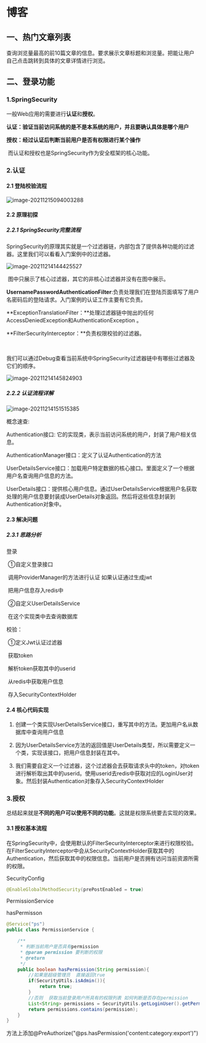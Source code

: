 # 博客

## 一、热门文章列表

查询浏览量最高的前10篇文章的信息。要求展示文章标题和浏览量。把能让用户自己点击跳转到具体的文章详情进行浏览。



## 二、登录功能

### 1.SpringSecurity

 一般Web应用的需要进行**认证**和**授权**。

​		**认证：验证当前访问系统的是不是本系统的用户，并且要确认具体是哪个用户**

​		**授权：经过认证后判断当前用户是否有权限进行某个操作**

​	而认证和授权也是SpringSecurity作为安全框架的核心功能。

### 2.认证

#### 2.1 登陆校验流程

![image-20211215094003288](C:\Users\84799\Documents\找工作\项目\博客\SpringSecurity\img\image-20211215094003288.png)

#### 2.2 原理初探

##### 2.2.1 SpringSecurity完整流程

​	SpringSecurity的原理其实就是一个过滤器链，内部包含了提供各种功能的过滤器。这里我们可以看看入门案例中的过滤器。

![image-20211214144425527](C:\Users\84799\Documents\找工作\项目\博客\SpringSecurity\img\image-20211214144425527.png)

​	图中只展示了核心过滤器，其它的非核心过滤器并没有在图中展示。

**UsernamePasswordAuthenticationFilter**:负责处理我们在登陆页面填写了用户名密码后的登陆请求。入门案例的认证工作主要有它负责。

**ExceptionTranslationFilter：**处理过滤器链中抛出的任何AccessDeniedException和AuthenticationException 。

**FilterSecurityInterceptor：**负责权限校验的过滤器。

​	

​	我们可以通过Debug查看当前系统中SpringSecurity过滤器链中有哪些过滤器及它们的顺序。

![image-20211214145824903](C:\Users\84799\Documents\找工作\项目\博客\SpringSecurity\img\image-20211214145824903.png)





##### 2.2.2 认证流程详解

![image-20211214151515385](C:\Users\84799\Documents\找工作\项目\博客\SpringSecurity\img\image-20211214151515385.png)

概念速查:

Authentication接口: 它的实现类，表示当前访问系统的用户，封装了用户相关信息。

AuthenticationManager接口：定义了认证Authentication的方法 

UserDetailsService接口：加载用户特定数据的核心接口。里面定义了一个根据用户名查询用户信息的方法。

UserDetails接口：提供核心用户信息。通过UserDetailsService根据用户名获取处理的用户信息要封装成UserDetails对象返回。然后将这些信息封装到Authentication对象中。



#### 2.3 解决问题

##### 2.3.1 思路分析

登录

​	①自定义登录接口  

​				调用ProviderManager的方法进行认证 如果认证通过生成jwt

​				把用户信息存入redis中

​	②自定义UserDetailsService 

​				在这个实现类中去查询数据库

校验：

​	①定义Jwt认证过滤器

​				获取token

​				解析token获取其中的userid

​				从redis中获取用户信息

​				存入SecurityContextHolder



#### 2.4 核心代码实现

1. 创建一个类实现UserDetailsService接口，重写其中的方法。更加用户名从数据库中查询用户信息

2. 因为UserDetailsService方法的返回值是UserDetails类型，所以需要定义一个类，实现该接口，把用户信息封装在其中。
3. 我们需要自定义一个过滤器，这个过滤器会去获取请求头中的token，对token进行解析取出其中的userid。使用userid去redis中获取对应的LoginUser对象。然后封装Authentication对象存入SecurityContextHolder



### 3.授权

总结起来就是**不同的用户可以使用不同的功能**。这就是权限系统要去实现的效果。

#### 3.1 授权基本流程

​	在SpringSecurity中，会使用默认的FilterSecurityInterceptor来进行权限校验。在FilterSecurityInterceptor中会从SecurityContextHolder获取其中的Authentication，然后获取其中的权限信息。当前用户是否拥有访问当前资源所需的权限。

SecurityConfig

~~~~java
@EnableGlobalMethodSecurity(prePostEnabled = true)
~~~~

PermissionService

hasPermisson

~~~~java
@Service("ps")
public class PermissionService {

    /**
     * 判断当前用户是否具有permission
     * @param permission 要判断的权限
     * @return
     */
    public boolean hasPermission(String permission){
        //如果是超级管理员  直接返回true
        if(SecurityUtils.isAdmin()){
            return true;
        }
        //否则  获取当前登录用户所具有的权限列表 如何判断是否存在permission
        List<String> permissions = SecurityUtils.getLoginUser().getPermissions();
        return permissions.contains(permission);
    }
}
~~~~



方法上添加@PreAuthorize("@ps.hasPermission('content:category:export')")


